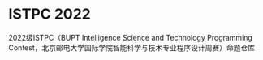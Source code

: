 # ISTPC 2022

2022级ISTPC（BUPT Intelligence Science and Technology Programming Contest，北京邮电大学国际学院智能科学与技术专业程序设计周赛）命题仓库

